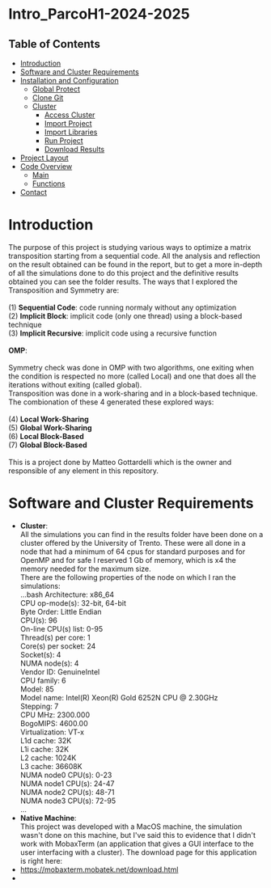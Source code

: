 # Intro_ParcoH1-2024-2025

## Table of Contents
- [Introduction](#introduction)
- [Software and Cluster Requirements](#software-and-cluster-requirements)
- [Installation and Configuration](#installation-and-configuration)
  - [Global Protect](#global-protect)
  - [Clone Git](#clone-git)
  - [Cluster](#cluster)
    - [Access Cluster](#access-cluster)
    - [Import Project](#import-project)
    - [Import Libraries](#import-libraries)
    - [Run Project](#import-libraries)
    - [Download Results](#download-results)
- [Project Layout](#project-layout)
- [Code Overview](#code-overview)
  - [Main](#main)
  - [Functions](#functions)
- [Contact](#contact)
  

# Introduction

The purpose of this project is studying various ways to optimize a matrix transposition starting from a sequential code. All the analysis and reflection on the result obtained can be found in the report, but to get a more in-depth of all the simulations done to do this project and the definitive results obtained you can see the folder results. The ways that I explored the Transposition and Symmetry are:<br><br>
(1) **Sequential Code**: code running normaly without any optimization<br>
(2) **Implicit Block**: implicit code (only one thread) using a block-based technique<br>
(3) **Implicit Recursive**: implicit code using a recursive function<br><br>
**OMP**:<br><br>
Symmetry check was done in OMP with two algorithms, one exiting when the condition is respected no more (called Local) and one that does all the iterations without exiting (called global).<br>
Transposition was done in a work-sharing and in a block-based technique.<br>
The combionation of these 4 generated these explored ways:<br><br>
(4) **Local Work-Sharing**<br>
(5) **Global Work-Sharing**<br>
(6) **Local Block-Based**<br>
(7) **Global Block-Based**<br><br>
This is a project done by Matteo Gottardelli which is the owner and responsible of any element in this repository.<br>

# Software and Cluster Requirements
- **Cluster**:<br>
All the simulations you can find in the results folder have been done on a cluster offered by the University of Trento. These were all done in a node that had a minimum of 64 cpus for standard purposes and for OpenMP and for safe I reserved 1 Gb of memory, which is x4 the memory needed for the maximum size.<br>
There are the following properties of the node on which I ran the simulations:<br>
...bash
Architecture:          x86_64<br>
CPU op-mode(s):        32-bit, 64-bit<br>
Byte Order:            Little Endian<br>
CPU(s):                96<br>
On-line CPU(s) list:   0-95<br>
Thread(s) per core:    1<br>
Core(s) per socket:    24<br>
Socket(s):             4<br>
NUMA node(s):          4<br>
Vendor ID:             GenuineIntel<br>
CPU family:            6<br>
Model:                 85<br>
Model name:            Intel(R) Xeon(R) Gold 6252N CPU @ 2.30GHz<br>
Stepping:              7<br>
CPU MHz:               2300.000<br>
BogoMIPS:              4600.00<br>
Virtualization:        VT-x<br>
L1d cache:             32K<br>
L1i cache:             32K<br>
L2 cache:              1024K<br>
L3 cache:              36608K<br>
NUMA node0 CPU(s):     0-23<br>
NUMA node1 CPU(s):     24-47<br>
NUMA node2 CPU(s):     48-71<br>
NUMA node3 CPU(s):     72-95<br>
...
- **Native Machine**:<br>
This project was developed with a MacOS machine, the simulation wasn't done on this machine, but I've said this to evidence that I didn't work with MobaxTerm (an application that gives a GUI interface to the user interfacing with a cluster). The download page for this application is right here:<li>https://mobaxterm.mobatek.net/download.html<li>

